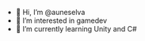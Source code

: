 - 👋 Hi, I’m @auneselva
- 👀 I’m interested in gamedev
- 🌱 I’m currently learning Unity and C#

<!---
auneselva/auneselva is a ✨ special ✨ repository because its `README.md` (this file) appears on your GitHub profile.
You can click the Preview link to take a look at your changes.
--->
